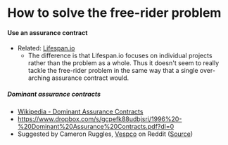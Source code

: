 


# How to solve the free-rider problem

#### Use an assurance contract
- Related: [Lifespan.io](http://lifespan.io/)
  - The difference is that Lifespan.io focuses on individual projects rather than the problem as a whole. Thus it doesn't seem to really tackle the free-rider problem in the same way that a single over-arching assurance contract would.

##### Dominant assurance contracts
- [Wikipedia - Dominant Assurance Contracts](https://en.wikipedia.org/wiki/Assurance_contract#Dominant_assurance_contracts)
- https://www.dropbox.com/s/gcpefk88udbjsri/1996%20-%20Dominant%20Assurance%20Contracts.pdf?dl=0
- Suggested by Cameron Ruggles, [Vespco](https://www.reddit.com/user/Vespco) on Reddit ([Source](https://www.reddit.com/r/longevity/comments/726l59/an_opensource_effort_to_raise_money_for_the_sens/dngn15j/))
